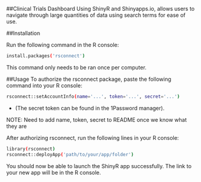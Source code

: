 ##Clinical Trials Dashboard
Using ShinyR and Shinyapps.io, allows users to navigate through large quantities of data using search terms for ease of use.

##Installation

Run the following command in the R console:
	
```bash
install.packages('rsconnect')
```
This command only needs to be ran once per computer. 

##Usage
To authorize the rsconnect package, paste the following command into your R console:

```bash
rsconnect::setAccountInfo(name='...', token='...', secret='...')
```
* (The secret token can be found in the 1Password manager).

NOTE: Need to add name, token, secret to README once we know what they are

After authorizing rsconnect, run the following lines in your R console:

```bash
library(rsconnect)
rsconnect::deployApp('path/to/your/app/folder')
```
You should now be able to launch the ShinyR app successfully. The link to your new app will be in the R console. 



